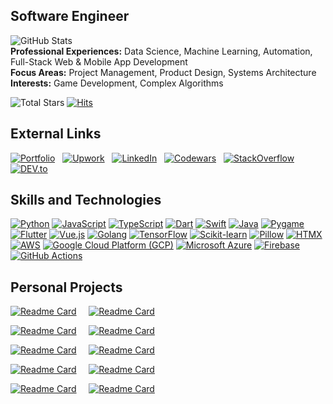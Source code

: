 ## **Software Engineer**

![GitHub Stats](https://github-readme-streak-stats.herokuapp.com/?user=castilloglenn&theme=dark&hide_border=true&date_format=M%20j%5B%2C%20Y%5D&mode=weekly&disable_animations=true&background=0D1118)<br>
**Professional Experiences:** Data Science, Machine Learning, Automation, Full-Stack Web & Mobile App Development<br>
**Focus Areas:** Project Management, Product Design, Systems Architecture<br>
**Interests:** Game Development, Complex Algorithms

![Total Stars](https://img.shields.io/github/stars/castilloglenn?style=flat&label=Stars&logo=github)
[![Hits](https://hits.seeyoufarm.com/api/count/incr/badge.svg?url=https%3A%2F%2Fgithub.com%2Fcastilloglenn&count_bg=%230085EA&title_bg=%23555555&icon=github.svg&icon_color=%23FFFFFF&title=Visits&edge_flat=false)](https://hits.seeyoufarm.com)

## **External Links**

[![Portfolio](https://img.shields.io/badge/Portfolio-000000?style=flat&logo=icloud&logoColor=white)](https://castilloglenn.github.io/)
&nbsp;
[![Upwork](https://img.shields.io/badge/Upwork-238636?style=flat&logo=upwork&logoColor=white)](https://www.upwork.com/freelancers/~0134c73d8fad9c2581)
&nbsp;
[![LinkedIn](https://img.shields.io/badge/LinkedIn-0A66C2?style=flat&logo=linkedin&logoColor=white)](https://www.linkedin.com/in/castilloglenn)
&nbsp;
[![Codewars](https://img.shields.io/badge/Codewars-B1361E?style=flat&logo=codewars&logoColor=white)](https://www.codewars.com/users/castilloglenn)
&nbsp;
[![StackOverflow](https://img.shields.io/badge/StackOverflow-F58025?style=flat&logo=stackoverflow&logoColor=white)](https://stackoverflow.com/users/12091931/glenn)
&nbsp;
[![DEV.to](https://img.shields.io/badge/DEV.to-000000?style=flat&logo=devdotto&logoColor=white)](https://dev.to/castilloglenn)


## **Skills and Technologies**

[![Python](https://img.shields.io/badge/Python-3776AB?style=flat&logo=python&logoColor=white)](https://www.linkedin.com/in/castilloglenn)
[![JavaScript](https://img.shields.io/badge/JavaScript-F7DF1C?style=flat&logo=javascript&logoColor=black)](https://www.linkedin.com/in/castilloglenn)
[![TypeScript](https://img.shields.io/badge/TypeScript-007ACC?style=flat&logo=typescript&logoColor=white)](https://www.linkedin.com/in/castilloglenn)
[![Dart](https://img.shields.io/badge/Dart-00B8D9?style=flat&logo=dart&logoColor=white)](https://www.linkedin.com/in/castilloglenn)
[![Swift](https://img.shields.io/badge/Swift-F05138?style=flat&logo=swift&logoColor=white)](https://www.linkedin.com/in/castilloglenn)
[![Java](https://img.shields.io/badge/Java-007396?style=flat&logo=java&logoColor=white)](https://www.linkedin.com/in/castilloglenn)
[![Pygame](https://img.shields.io/badge/Pygame-F9C5D1?style=flat&logo=pygame&logoColor=black)](https://www.linkedin.com/in/castilloglenn)
[![Flutter](https://img.shields.io/badge/Flutter-02569B?style=flat&logo=flutter&logoColor=white)](https://www.linkedin.com/in/castilloglenn)
[![Vue.js](https://img.shields.io/badge/Vue.js-4FC08D?style=flat&logo=vue.js&logoColor=white)](https://www.linkedin.com/in/castilloglenn)
[![Golang](https://img.shields.io/badge/Go-00ADD8?style=flat&logo=go&logoColor=white)](https://www.linkedin.com/in/castilloglenn)
[![TensorFlow](https://img.shields.io/badge/TensorFlow-FF6F00?style=flat&logo=tensorflow&logoColor=white)](https://www.linkedin.com/in/castilloglenn)
[![Scikit-learn](https://img.shields.io/badge/Scikit--learn-F7931E?style=flat&logo=scikit-learn&logoColor=white)](https://www.linkedin.com/in/castilloglenn)
[![Pillow](https://img.shields.io/badge/Pillow-FF8C00?style=flat&logo=pillow&logoColor=white)](https://www.linkedin.com/in/castilloglenn)
[![HTMX](https://img.shields.io/badge/HTMX-004A7C?style=flat&logo=htmx&logoColor=white)](https://www.linkedin.com/in/castilloglenn)
[![AWS](https://img.shields.io/badge/AWS-232F3E?style=flat&logo=amazonaws&logoColor=white)](https://www.linkedin.com/in/castilloglenn)
[![Google Cloud Platform (GCP)](https://img.shields.io/badge/Google%20Cloud-4285F4?style=flat&logo=google-cloud&logoColor=white)](https://www.linkedin.com/in/castilloglenn)
[![Microsoft Azure](https://img.shields.io/badge/Azure-0078D4?style=flat&logo=microsoftazure&logoColor=white)](https://www.linkedin.com/in/castilloglenn)
[![Firebase](https://img.shields.io/badge/Firebase-FFCA28?style=flat&logo=firebase&logoColor=black)](https://www.linkedin.com/in/castilloglenn)
[![GitHub Actions](https://img.shields.io/badge/GitHub%20Actions-2088FF?style=flat&logo=github-actions&logoColor=white)](https://www.linkedin.com/in/castilloglenn)

## **Personal Projects**
[![Readme Card](https://github-readme-stats.vercel.app/api/pin/?username=castilloglenn&repo=entrepinoy&theme=dark&hide_border=true)](https://github.com/castilloglenn/entrepinoy)&nbsp;&nbsp;&nbsp;&nbsp;&nbsp;[![Readme Card](https://github-readme-stats.vercel.app/api/pin/?username=castilloglenn&repo=slime-smashers&theme=dark&hide_border=true)](https://github.com/castilloglenn/slime-smashers)

[![Readme Card](https://github-readme-stats.vercel.app/api/pin/?username=castilloglenn&repo=shell-scripts&theme=dark&hide_border=true)](https://github.com/castilloglenn/shell-scripts)&nbsp;&nbsp;&nbsp;&nbsp;&nbsp;[![Readme Card](https://github-readme-stats.vercel.app/api/pin/?username=castilloglenn&repo=retail-sales-system&theme=dark&hide_border=true)](https://github.com/castilloglenn/retail-sales-system)

[![Readme Card](https://github-readme-stats.vercel.app/api/pin/?username=castilloglenn&repo=fred-gen-merch-system&theme=dark&hide_border=true)](https://github.com/castilloglenn/fred-gen-merch-system)&nbsp;&nbsp;&nbsp;&nbsp;&nbsp;[![Readme Card](https://github-readme-stats.vercel.app/api/pin/?username=castilloglenn&repo=task-logger&theme=dark&hide_border=true)](https://github.com/castilloglenn/task-logger)

[![Readme Card](https://github-readme-stats.vercel.app/api/pin/?username=castilloglenn&repo=enrollment-system&theme=dark&hide_border=true)](https://github.com/castilloglenn/enrollment-system)&nbsp;&nbsp;&nbsp;&nbsp;&nbsp;[![Readme Card](https://github-readme-stats.vercel.app/api/pin/?username=castilloglenn&repo=dataflow-animation&theme=dark&hide_border=true)](https://github.com/castilloglenn/dataflow-animation)


[![Readme Card](https://github-readme-stats.vercel.app/api/pin/?username=castilloglenn&repo=castilloglenn.github.io&theme=dark&hide_border=true)](https://github.com/castilloglenn/castilloglenn.github.io)&nbsp;&nbsp;&nbsp;&nbsp;&nbsp;[![Readme Card](https://github-readme-stats.vercel.app/api/pin/?username=castilloglenn&repo=neko&theme=dark&hide_border=true)](https://github.com/castilloglenn/neko)
